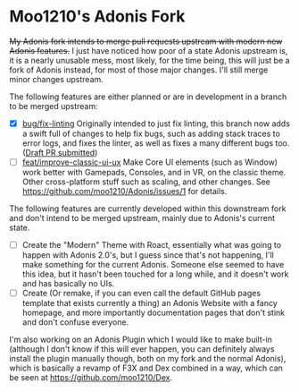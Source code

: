 # Moo1210's Adonis Fork
~~My Adonis fork intends to merge pull requests upstream with modern new Adonis features.~~
I just have noticed how poor of a state Adonis upstream is, it is a nearly unusable mess, most likely, for the time being, this will just be a fork of Adonis instead, for most of those major changes. I'll still merge minor changes upstream.

The following features are either planned or are in development in a branch to be merged upstream: 

- [x] [bug/fix-linting](https://github.com/moo1210/Adonis/tree/bug/fix-adonis-state-2023) Originally intended to just fix linting, this branch now adds a swift full of changes to help fix bugs, such as adding stack traces to error logs, and fixes the linter, as well as fixes a many different bugs too. ([Draft PR submitted](https://github.com/Epix-Incorporated/Adonis/pull/1216))
- [ ] [feat/improve-classic-ui-ux](https://github.com/moo1210/Adonis/tree/feat/improve-classic-ui-ux) Make Core UI elements (such as Window) work better with Gamepads, Consoles, and in VR, on the classic theme. Other cross-platform stuff such as scaling, and other changes. See https://github.com/moo1210/Adonis/issues/1 for details.

The following features are currently developed within this downstream fork and don't intend to be merged upstream, mainly due to Adonis's current state.
- [ ] Create the "Modern" Theme with Roact, essentially what was going to happen with Adonis 2.0's, but I guess since that's not happening, I'll make something for the current Adonis. Someone else seemed to have this idea, but it hasn't been touched for a long while, and it doesn't work and has basically no UIs.
- [ ] Create (Or remake, if you can even call the default GitHub pages template that exists currently a thing) an Adonis Website with a fancy homepage, and more importantly documentation pages that don't stink and don't confuse everyone.

I'm also working on an Adonis Plugin which I would like to make built-in (although I don't know if this will ever happen, you can definitely always install the plugin manually though, both on my fork and the normal Adonis), which is basically a revamp of F3X and Dex combined in a way, which can be seen at https://github.com/moo1210/Dex.
